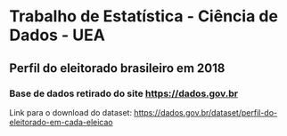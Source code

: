 # Trabalho de Estatística - Ciência de Dados - UEA

## Perfil do eleitorado brasileiro em 2018

### Base de dados retirado do site https://dados.gov.br

Link para o download do dataset: https://dados.gov.br/dataset/perfil-do-eleitorado-em-cada-eleicao